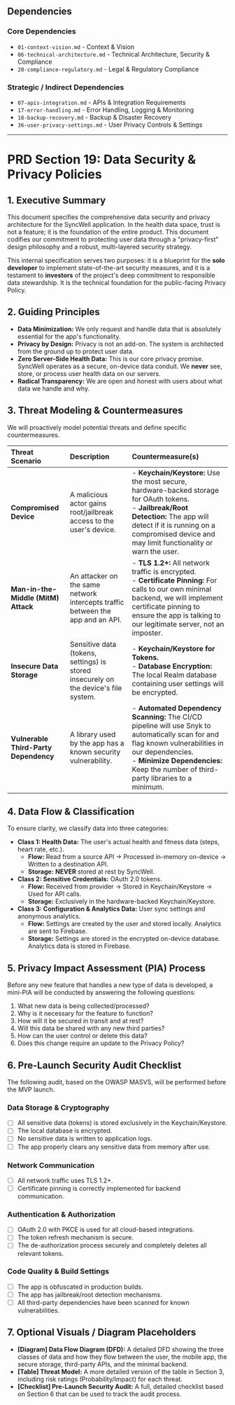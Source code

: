 ## Dependencies

### Core Dependencies
- `01-context-vision.md` - Context & Vision
- `06-technical-architecture.md` - Technical Architecture, Security & Compliance
- `20-compliance-regulatory.md` - Legal & Regulatory Compliance

### Strategic / Indirect Dependencies
- `07-apis-integration.md` - APIs & Integration Requirements
- `17-error-handling.md` - Error Handling, Logging & Monitoring
- `18-backup-recovery.md` - Backup & Disaster Recovery
- `36-user-privacy-settings.md` - User Privacy Controls & Settings

---

# PRD Section 19: Data Security & Privacy Policies

## 1. Executive Summary

This document specifies the comprehensive data security and privacy architecture for the SyncWell application. In the health data space, trust is not a feature; it is the foundation of the entire product. This document codifies our commitment to protecting user data through a "privacy-first" design philosophy and a robust, multi-layered security strategy.

This internal specification serves two purposes: it is a blueprint for the **solo developer** to implement state-of-the-art security measures, and it is a testament to **investors** of the project's deep commitment to responsible data stewardship. It is the technical foundation for the public-facing Privacy Policy.

## 2. Guiding Principles

*   **Data Minimization:** We only request and handle data that is absolutely essential for the app's functionality.
*   **Privacy by Design:** Privacy is not an add-on. The system is architected from the ground up to protect user data.
*   **Zero Server-Side Health Data:** This is our core privacy promise. SyncWell operates as a secure, on-device data conduit. We **never** see, store, or process user health data on our servers.
*   **Radical Transparency:** We are open and honest with users about what data we handle and why.

## 3. Threat Modeling & Countermeasures

We will proactively model potential threats and define specific countermeasures.

| Threat Scenario | Description | Countermeasure(s) |
| :--- | :--- | :--- |
| **Compromised Device** | A malicious actor gains root/jailbreak access to the user's device. | - **Keychain/Keystore:** Use the most secure, hardware-backed storage for OAuth tokens. <br>- **Jailbreak/Root Detection:** The app will detect if it is running on a compromised device and may limit functionality or warn the user. |
| **Man-in-the-Middle (MitM) Attack** | An attacker on the same network intercepts traffic between the app and an API. | - **TLS 1.2+:** All network traffic is encrypted. <br>- **Certificate Pinning:** For calls to our own minimal backend, we will implement certificate pinning to ensure the app is talking to our legitimate server, not an imposter. |
| **Insecure Data Storage** | Sensitive data (tokens, settings) is stored insecurely on the device's file system. | - **Keychain/Keystore for Tokens.** <br>- **Database Encryption:** The local Realm database containing user settings will be encrypted. |
| **Vulnerable Third-Party Dependency** | A library used by the app has a known security vulnerability. | - **Automated Dependency Scanning:** The CI/CD pipeline will use Snyk to automatically scan for and flag known vulnerabilities in our dependencies. <br>- **Minimize Dependencies:** Keep the number of third-party libraries to a minimum. |

## 4. Data Flow & Classification

To ensure clarity, we classify data into three categories:

*   **Class 1: Health Data:** The user's actual health and fitness data (steps, heart rate, etc.).
    *   **Flow:** Read from a source API -> Processed in-memory on-device -> Written to a destination API.
    *   **Storage:** **NEVER** stored at rest by SyncWell.
*   **Class 2: Sensitive Credentials:** OAuth 2.0 tokens.
    *   **Flow:** Received from provider -> Stored in Keychain/Keystore -> Used for API calls.
    *   **Storage:** Exclusively in the hardware-backed Keychain/Keystore.
*   **Class 3: Configuration & Analytics Data:** User sync settings and anonymous analytics.
    *   **Flow:** Settings are created by the user and stored locally. Analytics are sent to Firebase.
    *   **Storage:** Settings are stored in the encrypted on-device database. Analytics data is stored in Firebase.

## 5. Privacy Impact Assessment (PIA) Process

Before any new feature that handles a new type of data is developed, a mini-PIA will be conducted by answering the following questions:
1.  What new data is being collected/processed?
2.  Why is it necessary for the feature to function?
3.  How will it be secured in transit and at rest?
4.  Will this data be shared with any new third parties?
5.  How can the user control or delete this data?
6.  Does this change require an update to the Privacy Policy?

## 6. Pre-Launch Security Audit Checklist

The following audit, based on the OWASP MASVS, will be performed before the MVP launch.

### Data Storage & Cryptography
*   [ ] All sensitive data (tokens) is stored exclusively in the Keychain/Keystore.
*   [ ] The local database is encrypted.
*   [ ] No sensitive data is written to application logs.
*   [ ] The app properly clears any sensitive data from memory after use.

### Network Communication
*   [ ] All network traffic uses TLS 1.2+.
*   [ ] Certificate pinning is correctly implemented for backend communication.

### Authentication & Authorization
*   [ ] OAuth 2.0 with PKCE is used for all cloud-based integrations.
*   [ ] The token refresh mechanism is secure.
*   [ ] The de-authorization process securely and completely deletes all relevant tokens.

### Code Quality & Build Settings
*   [ ] The app is obfuscated in production builds.
*   [ ] The app has jailbreak/root detection mechanisms.
*   [ ] All third-party dependencies have been scanned for known vulnerabilities.

## 7. Optional Visuals / Diagram Placeholders

*   **[Diagram] Data Flow Diagram (DFD):** A detailed DFD showing the three classes of data and how they flow between the user, the mobile app, the secure storage, third-party APIs, and the minimal backend.
*   **[Table] Threat Model:** A more detailed version of the table in Section 3, including risk ratings (Probability/Impact) for each threat.
*   **[Checklist] Pre-Launch Security Audit:** A full, detailed checklist based on Section 6 that can be used to track the audit process.
